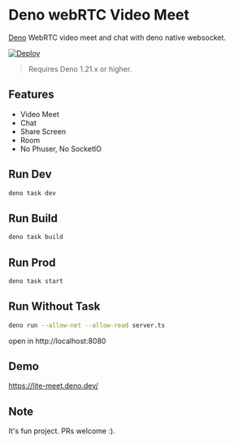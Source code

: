 # Deno webRTC Video Meet

[Deno](https://deno.land/) WebRTC video meet and chat with deno native
websocket.

[![Deploy](https://deno.com/deno-deploy-button.svg)](https://dash.deno.com/new?url=https://raw.githubusercontent.com/herudi/deno-webrtc-video-meet/master/server.ts)

> Requires Deno 1.21.x or higher.

## Features

- Video Meet
- Chat
- Share Screen
- Room
- No Phuser, No SocketIO

## Run Dev

```bash
deno task dev
```
## Run Build

```bash
deno task build
```

## Run Prod

```bash
deno task start
```

## Run Without Task

```bash
deno run --allow-net --allow-read server.ts
```

open in http://localhost:8080

## Demo

https://lite-meet.deno.dev/

## Note

It's fun project. PRs welcome :).
